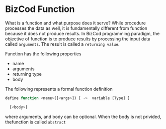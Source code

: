 # BizCod Function


What is a function and what purpose does it serve? While procedure processes the data as well, it is fundamentally different from function because it does not produce results. In BizCod programming paradigm, the objective of function is to produce results by processing the input data called `arguments`. The result is called a `returning value`. 

Function has the following properties

- name
- arguments
- returning type
- body

The following represents a formal function definition

```js
define function <name>([<args>]) [ ->  variable [Type] ] 

  [<body>]
```


where arguments, and body can be optional. 
When the body is not privided, thefunction is called `abstract`

